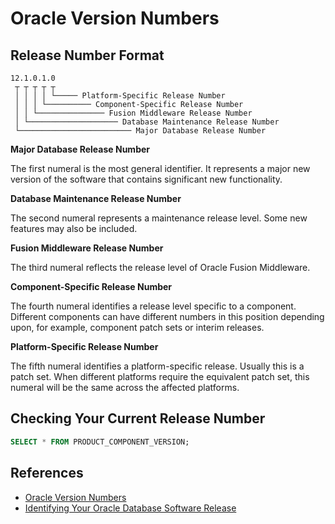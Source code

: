 # Oracle Version Numbers

## Release Number Format
```
12.1.0.1.0
 ┬ ┬ ┬ ┬ ┬
 │ │ │ │ └───── Platform-Specific Release Number
 │ │ │ └────────── Component-Specific Release Number
 │ │ └─────────────── Fusion Middleware Release Number
 │ └──────────────────── Database Maintenance Release Number
 └───────────────────────── Major Database Release Number
```

**Major Database Release Number**

The first numeral is the most general identifier. It represents a major new version of the software that contains significant new functionality.

**Database Maintenance Release Number**

The second numeral represents a maintenance release level. Some new features may also be included.

**Fusion Middleware Release Number**

The third numeral reflects the release level of Oracle Fusion Middleware.

**Component-Specific Release Number**

The fourth numeral identifies a release level specific to a component. Different components can have different numbers in this position depending upon, for example, component patch sets or interim releases.

**Platform-Specific Release Number**

The fifth numeral identifies a platform-specific release. Usually this is a patch set. When different platforms require the equivalent patch set, this numeral will be the same across the affected platforms.

## Checking Your Current Release Number
```sql
SELECT * FROM PRODUCT_COMPONENT_VERSION;
```

## References
- [Oracle Version Numbers](https://www.krenger.ch/blog/oracle-version-numbers/)
- [Identifying Your Oracle Database Software Release](https://docs.oracle.com/cd/E11882_01/server.112/e25494/dba.htm#ADMIN11032)